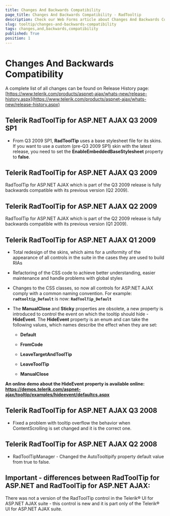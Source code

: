 ```yaml
---
title: Changes And Backwards Compatibility
page_title: Changes And Backwards Compatibility - RadTooltip
description: Check our Web Forms article about Changes And Backwards Compatibility.
slug: tooltip/changes-and-backwards-compatibility
tags: changes,and,backwards,compatibility
published: True
position: 1
---
```


# Changes And Backwards Compatibility



A complete list of all changes can be found on Release History page: [https://www.telerik.com/products/aspnet-ajax/whats-new/release-history.aspx](https://www.telerik.com/products/aspnet-ajax/whats-new/release-history.aspx)

## Telerik RadToolTip for ASP.NET AJAX Q3 2009 SP1

* From Q3 2009 SP1, **RadToolTip** uses a base stylesheet file for its skins. If you want to use a custom (pre-Q3 2009 SP1) skin with the latest release, you need to set the **EnableEmbeddedBaseStylesheet** property to **false**.

## Telerik RadToolTip for ASP.NET AJAX Q3 2009

RadToolTip for ASP.NET AJAX which is part of the Q3 2009 release is fully backwards compatible with its previous version (Q2 2009).

## Telerik RadToolTip for ASP.NET AJAX Q2 2009

RadToolTip for ASP.NET AJAX which is part of the Q2 2009 release is fully backwards compatible with its previous version (Q1 2009).

## Telerik RadToolTip for ASP.NET AJAX Q1 2009

* Total redesign of the skins, which aims for a uniformity of the appearance of all controls in the suite in the cases they are used to build RIAs

* Refactoring of the CSS code to achieve better understanding, easier maintenance and handle problems with global styles

* Changes to the CSS classes, so now all controls for ASP.NET AJAX comply with a common naming convention. For example: **`radtooltip_Default`** is now: **`RadToolTip_Default`**

* The **ManualClose** and **Sticky** properties are obsolete, a new property is introduced to control the event on which the tooltip should hide - **HideEvent**. The **HideEvent** property is an enum and can take the following values, which names describe the effect when they are set:

	* **Default**
	
	* **FromCode**
	
	* **LeaveTargetAndToolTip**
	
	* **LeaveToolTip**
	
	* **ManualClose**

**An online demo about the HideEvent property is available online:** **https://demos.telerik.com/aspnet-ajax/tooltip/examples/hideevent/defaultcs.aspx**


## Telerik RadToolTip for ASP.NET AJAX Q3 2008



* Fixed a problem with tooltip overflow the behavior when ContentScrolling is set changed and it is the correct one.



## Telerik RadToolTip for ASP.NET AJAX Q2 2008

* RadToolTipManager - Changed the AutoTooltipify property default value from true to false.

## Important - differences between RadToolTip for ASP.NET and RadToolTip for ASP.NET AJAX:



There was not a version of the RadToolTip control in the Telerik® UI for ASP.NET AJAX suite - this control is new and it is part only of the Telerik® UI for ASP.NET AJAX suite.
